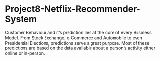 # Project8-Netflix-Recommender-System
Customer Behaviour and it’s prediction lies at the core of every Business Model. From Stock Exchange, e-Commerce and Automobile to even Presidential Elections, predictions serve a great purpose. Most of these predictions are based on the data available about a person’s activity either online or in-person.
